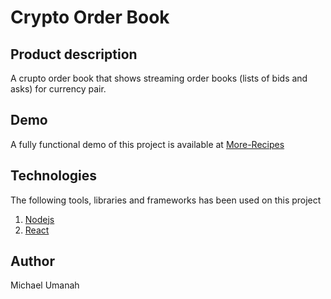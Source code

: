 # Crypto Order Book
## Product description
A crupto order book that shows streaming order books (lists of bids and asks) for currency pair.

## Demo
A fully functional demo of this project is available at [More-Recipes](https://.herokuapp.com/)

## Technologies

 The following tools, libraries and frameworks has been used on this project

 1. [Nodejs](https://nodejs.org/en/)
 1. [React](https://reactjs.org/)

## Author
Michael Umanah
